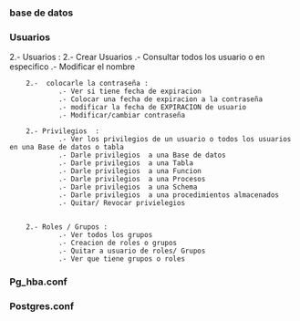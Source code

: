 
### base de datos 



### Usuarios 
2.- Usuarios :
		2.-  Crear Usuarios 
				.- Consultar todos los usuario o en especifico
				.- Modificar el nombre 
			

		2.-  colocarle la contraseña :
				.- Ver si tiene fecha de expiracion
				.- Colocar una fecha de expiracion a la contraseña
				.- modificar la fecha de EXPIRACION de usuario 
				.- Modificar/cambiar contraseña
			
		2.- Privilegios  :
				.- Ver los privilegios de un usuario o todos los usuarios en una Base de datos o tabla
				.- Darle privilegios  a una Base de datos 
				.- Darle privilegios  a una Tabla
				.- Darle privilegios  a una Funcion
				.- Darle privilegios  a una Procesos 
				.- Darle privilegios  a una Schema
				.- Darle privilegios  a una procedimientos almacenados			
				.- Quitar/ Revocar privielegios 


		2.- Roles / Grupos :
				.- Ver todos los grupos
				.- Creacion de roles o grupos 
				.- Quitar a usuario de roles/ Grupos
				.- Ver que tiene grupos o roles 
				


### Pg_hba.conf


### Postgres.conf
